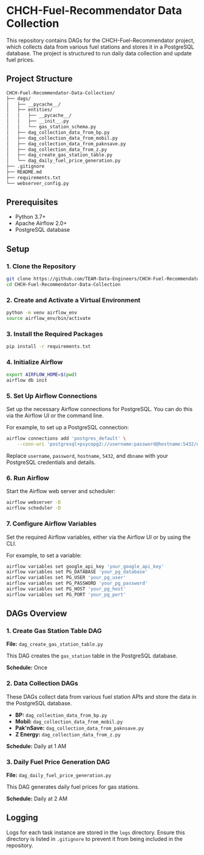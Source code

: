 # CHCH-Fuel-Recommendator Data Collection

This repository contains DAGs for the CHCH-Fuel-Recommendator project, which collects data from various fuel stations and stores it in a PostgreSQL database. The project is structured to run daily data collection and update fuel prices.

## Project Structure

```bash
CHCH-Fuel-Recommendator-Data-Collection/
├── dags/
│   ├── __pycache__/
│   ├── entities/
│   │   ├── __pycache__/
│   │   ├── __init__.py
│   │   └── gas_station_schema.py
│   ├── dag_collection_data_from_bp.py
│   ├── dag_collection_data_from_mobil.py
│   ├── dag_collection_data_from_paknsave.py
│   ├── dag_collection_data_from_z.py
│   ├── dag_create_gas_station_table.py
│   └── dag_daily_fuel_price_generation.py
├── .gitignore
├── README.md
├── requirements.txt
└── webserver_config.py
```

## Prerequisites

- Python 3.7+
- Apache Airflow 2.0+
- PostgreSQL database

## Setup

### 1. Clone the Repository

```bash
git clone https://github.com/TEAM-Data-Engineers/CHCH-Fuel-Recommendator-Data-Collection.git
cd CHCH-Fuel-Recommendator-Data-Collection
```

### 2. Create and Activate a Virtual Environment

```bash
python -m venv airflow_env
source airflow_env/bin/activate
```

### 3. Install the Required Packages

```bash
pip install -r requirements.txt
```

### 4. Initialize Airflow

```bash
export AIRFLOW_HOME=$(pwd)
airflow db init
```

### 5. Set Up Airflow Connections

Set up the necessary Airflow connections for PostgreSQL. You can do this via the Airflow UI or the command line.

For example, to set up a PostgreSQL connection:

```bash
airflow connections add 'postgres_default' \
    --conn-uri 'postgresql+psycopg2://username:password@hostname:5432/dbname'
```

Replace `username`, `password`, `hostname`, `5432`, and `dbname` with your PostgreSQL credentials and details.

### 6. Run Airflow

Start the Airflow web server and scheduler:

```bash
airflow webserver -D
airflow scheduler -D
```

### 7. Configure Airflow Variables

Set the required Airflow variables, either via the Airflow UI or by using the CLI.

For example, to set a variable:

```bash
airflow variables set google_api_key 'your_google_api_key'
airflow variables set PG_DATABASE 'your_pg_database'
airflow variables set PG_USER 'your_pg_user'
airflow variables set PG_PASSWORD 'your_pg_password'
airflow variables set PG_HOST 'your_pg_host'
airflow variables set PG_PORT 'your_pg_port'
```

## DAGs Overview

### 1. Create Gas Station Table DAG

**File:** `dag_create_gas_station_table.py`

This DAG creates the `gas_station` table in the PostgreSQL database.

**Schedule:** Once

### 2. Data Collection DAGs

These DAGs collect data from various fuel station APIs and store the data in the PostgreSQL database.

- **BP:** `dag_collection_data_from_bp.py`
- **Mobil:** `dag_collection_data_from_mobil.py`
- **Pak'nSave:** `dag_collection_data_from_paknsave.py`
- **Z Energy:** `dag_collection_data_from_z.py`

**Schedule:** Daily at 1 AM

### 3. Daily Fuel Price Generation DAG

**File:** `dag_daily_fuel_price_generation.py`

This DAG generates daily fuel prices for gas stations.

**Schedule:** Daily at 2 AM

## Logging

Logs for each task instance are stored in the `logs` directory. Ensure this directory is listed in `.gitignore` to prevent it from being included in the repository.
